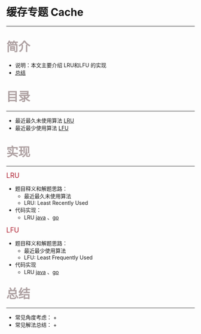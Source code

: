 # 缓存专题 Cache

---

## <font color=#AfA2A3 size=6>简介</font>

+ 说明：本文主要介绍 LRU和LFU 的实现
+ [总结](#summary)

## <font color=#AfA2A3 size=6>目录</font>

---

+ 最近最久未使用算法 [LRU](#LRU)
+ 最近最少使用算法 [LFU](#LRFU)

## <font color=#AfA2A3 size=6>实现</font>

---
<font color=Af2233 size=4 >LRU</font>
<p id="LRU"></p>

+ 题目释义和解题思路：
    + 最近最久未使用算法
    + LRU: Least Recently Used
+ 代码实现：
    + LRU [java](../AlgorithmJavaVersion/src/DataStructure/list/hashTable/LRUCachelj.java)
      、[go](../AlgorithmGoVersion/src/DataStructure/list/hashTable/LRUCachelj.go)

<font color=Af2233 size=4 >LFU</font>
<p id="LFU"></p>

+ 题目释义和解题思路：
    + 最近最少使用算法
    + LFU: Least Frequently Used
+ 代码实现
    + LRU [java](../AlgorithmJavaVersion/src/DataStructure/list/hashTable/LFUCachelj.java)
      、[go](../AlgorithmGoVersion/src/DataStructure/list/hashTable/LFUCachelj.go)

### <font color=#AfA2A3 size=6>总结</font>

<p id="summary"></p>

---

+ 常见角度考虑：
    +
+ 常见解法总结：
    + 







